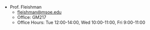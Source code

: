 - Prof. Fleishman
	- fleishman@msoe.edu
	- Office: GM217
	- Office Hours: Tue 12:00-14:00, Wed 10:00-11:00, Fri 9:00-11:00
 